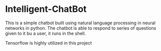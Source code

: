 # Intelligent-ChatBot
This is a simple chatbot built using natural language processing in neural networks in python.
The chatbot is able to respond to series of questions given to it bu a user, it runs in the shell.

Tensorflow is highly utilized in this project

